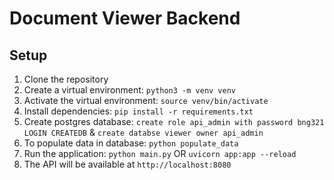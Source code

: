 # Document Viewer Backend

## Setup

1. Clone the repository
2. Create a virtual environment: `python3 -m venv venv`
3. Activate the virtual environment: `source venv/bin/activate`
4. Install dependencies: `pip install -r requirements.txt`
5. Create postgres database: `create role api_admin with password bng321 LOGIN CREATEDB` & `create databse viewer owner api_admin`
6. To populate data in database: `python populate_data`
7. Run the application: `python main.py` OR `uvicorn app:app --reload`
8. The API will be available at `http://localhost:8080`
